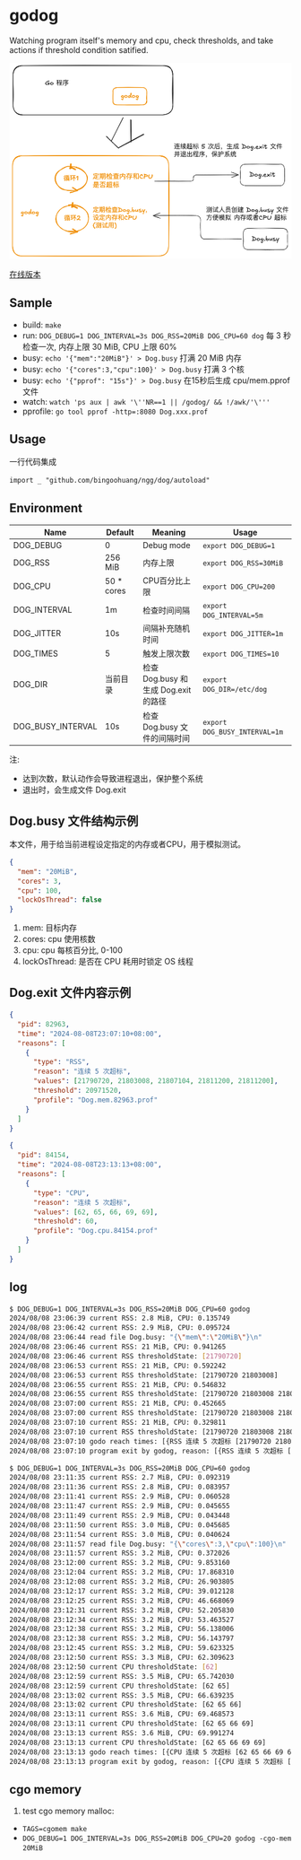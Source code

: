 # godog

Watching program itself's memory and cpu, check thresholds, and take actions if threshold condition satified.

![示例图片](testdata/godog.png)

[在线版本](https://excalidraw.com/#room=9b150c1ae8f50da5f7c0,DmAt2vj-2EkNypuJ-1nnSg)

## Sample

- build: `make`
- run: `DOG_DEBUG=1 DOG_INTERVAL=3s DOG_RSS=20MiB DOG_CPU=60 dog` 每 3 秒检查一次, 内存上限 30 MiB, CPU 上限 60%
- busy: `echo '{"mem":"20MiB"}' > Dog.busy` 打满 20 MiB 内存
- busy: `echo '{"cores":3,"cpu":100}' > Dog.busy` 打满 3 个核
- busy: `echo '{"pprof": "15s"}' > Dog.busy` 在15秒后生成 cpu/mem.pprof 文件
- watch: `watch 'ps aux | awk '\''NR==1 || /godog/ && !/awk/'\'''`
- pprofile: `go tool pprof -http=:8080 Dog.xxx.prof`

## Usage

一行代码集成

`import _ "github.com/bingoohuang/ngg/dog/autoload"`

## Environment

| Name              | Default    | Meaning                      | Usage                         |
|-------------------|------------|------------------------------|-------------------------------|
| DOG_DEBUG         | 0          | Debug mode                   | `export DOG_DEBUG=1`          |
| DOG_RSS           | 256 MiB    | 内存上限                         | `export DOG_RSS=30MiB`        |
| DOG_CPU           | 50 * cores | CPU百分比上限                     | `export DOG_CPU=200`          |
| DOG_INTERVAL      | 1m         | 检查时间间隔                       | `export DOG_INTERVAL=5m`      |
| DOG_JITTER        | 10s        | 间隔补充随机时间                     | `export DOG_JITTER=1m`        |
| DOG_TIMES         | 5          | 触发上限次数                       | `export DOG_TIMES=10`         |
| DOG_DIR           | 当前目录       | 检查 Dog.busy 和生成 Dog.exit 的路径 | `export DOG_DIR=/etc/dog`     |
| DOG_BUSY_INTERVAL | 10s        | 检查 Dog.busy 文件的间隔时间          | `export DOG_BUSY_INTERVAL=1m` |

注:

- 达到次数，默认动作会导致进程退出，保护整个系统
- 退出时，会生成文件 Dog.exit

## Dog.busy 文件结构示例

本文件，用于给当前进程设定指定的内存或者CPU，用于模拟测试。

```json
{
  "mem": "20MiB",
  "cores": 3,
  "cpu": 100,
  "lockOsThread": false
}
```

1. mem: 目标内存
2. cores: cpu 使用核数
3. cpu: cpu 每核百分比, 0-100
4. lockOsThread: 是否在 CPU 耗用时锁定 OS 线程

## Dog.exit 文件内容示例

```json
{
  "pid": 82963,
  "time": "2024-08-08T23:07:10+08:00",
  "reasons": [
    {
      "type": "RSS",
      "reason": "连续 5 次超标",
      "values": [21790720, 21803008, 21807104, 21811200, 21811200],
      "threshold": 20971520,
      "profile": "Dog.mem.82963.prof"
    }
  ]
}
```

```json
{
  "pid": 84154,
  "time": "2024-08-08T23:13:13+08:00",
  "reasons": [
    {
      "type": "CPU",
      "reason": "连续 5 次超标",
      "values": [62, 65, 66, 69, 69],
      "threshold": 60,
      "profile": "Dog.cpu.84154.prof"
    }
  ]
}
```

## log

```sh
$ DOG_DEBUG=1 DOG_INTERVAL=3s DOG_RSS=20MiB DOG_CPU=60 godog
2024/08/08 23:06:39 current RSS: 2.8 MiB, CPU: 0.135749
2024/08/08 23:06:42 current RSS: 2.9 MiB, CPU: 0.095724
2024/08/08 23:06:44 read file Dog.busy: "{\"mem\":\"20MiB\"}\n"
2024/08/08 23:06:46 current RSS: 21 MiB, CPU: 0.941265
2024/08/08 23:06:46 current RSS thresholdState: [21790720]
2024/08/08 23:06:53 current RSS: 21 MiB, CPU: 0.592242
2024/08/08 23:06:53 current RSS thresholdState: [21790720 21803008]
2024/08/08 23:06:55 current RSS: 21 MiB, CPU: 0.546832
2024/08/08 23:06:55 current RSS thresholdState: [21790720 21803008 21807104]
2024/08/08 23:07:00 current RSS: 21 MiB, CPU: 0.452665
2024/08/08 23:07:00 current RSS thresholdState: [21790720 21803008 21807104 21811200]
2024/08/08 23:07:10 current RSS: 21 MiB, CPU: 0.329811
2024/08/08 23:07:10 current RSS thresholdState: [21790720 21803008 21807104 21811200 21811200]
2024/08/08 23:07:10 godo reach times: [{RSS 连续 5 次超标 [21790720 21803008 21807104 21811200 21811200] 20971520 Dog.mem.82963.prof}]
2024/08/08 23:07:10 program exit by godog, reason: [{RSS 连续 5 次超标 [21790720 21803008 21807104 21811200 21811200] 20971520 Dog.mem.82963.prof}]
```

```sh
$ DOG_DEBUG=1 DOG_INTERVAL=3s DOG_RSS=20MiB DOG_CPU=60 godog
2024/08/08 23:11:35 current RSS: 2.7 MiB, CPU: 0.092319
2024/08/08 23:11:36 current RSS: 2.8 MiB, CPU: 0.083957
2024/08/08 23:11:41 current RSS: 2.9 MiB, CPU: 0.060528
2024/08/08 23:11:47 current RSS: 2.9 MiB, CPU: 0.045655
2024/08/08 23:11:49 current RSS: 2.9 MiB, CPU: 0.043448
2024/08/08 23:11:50 current RSS: 3.0 MiB, CPU: 0.045685
2024/08/08 23:11:54 current RSS: 3.0 MiB, CPU: 0.040624
2024/08/08 23:11:57 read file Dog.busy: "{\"cores\":3,\"cpu\":100}\n"
2024/08/08 23:11:57 current RSS: 3.2 MiB, CPU: 0.372026
2024/08/08 23:12:00 current RSS: 3.2 MiB, CPU: 9.853160
2024/08/08 23:12:04 current RSS: 3.2 MiB, CPU: 17.868310
2024/08/08 23:12:08 current RSS: 3.2 MiB, CPU: 26.903805
2024/08/08 23:12:17 current RSS: 3.2 MiB, CPU: 39.012128
2024/08/08 23:12:25 current RSS: 3.2 MiB, CPU: 46.668069
2024/08/08 23:12:31 current RSS: 3.2 MiB, CPU: 52.205830
2024/08/08 23:12:34 current RSS: 3.2 MiB, CPU: 53.463527
2024/08/08 23:12:38 current RSS: 3.2 MiB, CPU: 56.138006
2024/08/08 23:12:38 current RSS: 3.2 MiB, CPU: 56.143797
2024/08/08 23:12:45 current RSS: 3.2 MiB, CPU: 59.623325
2024/08/08 23:12:50 current RSS: 3.3 MiB, CPU: 62.309623
2024/08/08 23:12:50 current CPU thresholdState: [62]
2024/08/08 23:12:59 current RSS: 3.5 MiB, CPU: 65.742030
2024/08/08 23:12:59 current CPU thresholdState: [62 65]
2024/08/08 23:13:02 current RSS: 3.5 MiB, CPU: 66.639235
2024/08/08 23:13:02 current CPU thresholdState: [62 65 66]
2024/08/08 23:13:11 current RSS: 3.6 MiB, CPU: 69.468573
2024/08/08 23:13:11 current CPU thresholdState: [62 65 66 69]
2024/08/08 23:13:13 current RSS: 3.6 MiB, CPU: 69.991274
2024/08/08 23:13:13 current CPU thresholdState: [62 65 66 69 69]
2024/08/08 23:13:13 godo reach times: [{CPU 连续 5 次超标 [62 65 66 69 69] 60 Dog.cpu.84154.prof}]
2024/08/08 23:13:13 program exit by godog, reason: [{CPU 连续 5 次超标 [62 65 66 69 69] 60 Dog.cpu.84154.prof}]
```


## cgo memory

1. test cgo memory malloc:
  - `TAGS=cgomem make`
  - `DOG_DEBUG=1 DOG_INTERVAL=3s DOG_RSS=20MiB DOG_CPU=20 godog -cgo-mem 20MiB`
